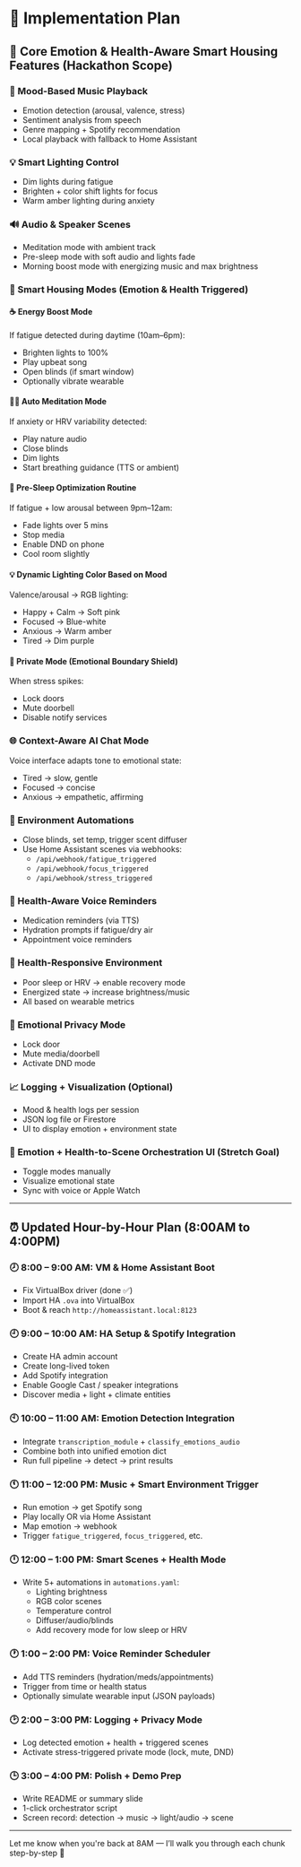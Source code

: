 # 🧠 Implementation Plan

## 🎯 Core Emotion & Health-Aware Smart Housing Features (Hackathon Scope)

### 🎵 Mood-Based Music Playback
- Emotion detection (arousal, valence, stress)
- Sentiment analysis from speech
- Genre mapping + Spotify recommendation
- Local playback with fallback to Home Assistant

### 💡 Smart Lighting Control
- Dim lights during fatigue
- Brighten + color shift lights for focus
- Warm amber lighting during anxiety

### 🔊 Audio & Speaker Scenes
- Meditation mode with ambient track
- Pre-sleep mode with soft audio and lights fade
- Morning boost mode with energizing music and max brightness

### 🧘 Smart Housing Modes (Emotion & Health Triggered)

#### ☕ Energy Boost Mode
If fatigue detected during daytime (10am–6pm):
- Brighten lights to 100%
- Play upbeat song
- Open blinds (if smart window)
- Optionally vibrate wearable

#### 🧘‍♂️ Auto Meditation Mode
If anxiety or HRV variability detected:
- Play nature audio
- Close blinds
- Dim lights
- Start breathing guidance (TTS or ambient)

#### 🛌 Pre-Sleep Optimization Routine
If fatigue + low arousal between 9pm–12am:
- Fade lights over 5 mins
- Stop media
- Enable DND on phone
- Cool room slightly

#### 💡 Dynamic Lighting Color Based on Mood
Valence/arousal → RGB lighting:
- Happy + Calm → Soft pink
- Focused → Blue-white
- Anxious → Warm amber
- Tired → Dim purple

#### 🚪 Private Mode (Emotional Boundary Shield)
When stress spikes:
- Lock doors
- Mute doorbell
- Disable notify services

### 🌐 Context-Aware AI Chat Mode
Voice interface adapts tone to emotional state:
- Tired → slow, gentle
- Focused → concise
- Anxious → empathetic, affirming

### 🧘 Environment Automations
- Close blinds, set temp, trigger scent diffuser
- Use Home Assistant scenes via webhooks:
  - `/api/webhook/fatigue_triggered`
  - `/api/webhook/focus_triggered`
  - `/api/webhook/stress_triggered`

### 💊 Health-Aware Voice Reminders
- Medication reminders (via TTS)
- Hydration prompts if fatigue/dry air
- Appointment voice reminders

### 🏥 Health-Responsive Environment
- Poor sleep or HRV → enable recovery mode
- Energized state → increase brightness/music
- All based on wearable metrics

### 🧱 Emotional Privacy Mode
- Lock door
- Mute media/doorbell
- Activate DND mode

### 📈 Logging + Visualization (Optional)
- Mood & health logs per session
- JSON log file or Firestore
- UI to display emotion + environment state

### 📱 Emotion + Health-to-Scene Orchestration UI (Stretch Goal)
- Toggle modes manually
- Visualize emotional state
- Sync with voice or Apple Watch

---

## ⏰ Updated Hour-by-Hour Plan (8:00AM to 4:00PM)

### 🕗 8:00 – 9:00 AM: VM & Home Assistant Boot
- Fix VirtualBox driver (done ✅)
- Import HA `.ova` into VirtualBox
- Boot & reach `http://homeassistant.local:8123`

### 🕘 9:00 – 10:00 AM: HA Setup & Spotify Integration
- Create HA admin account
- Create long-lived token
- Add Spotify integration
- Enable Google Cast / speaker integrations
- Discover media + light + climate entities

### 🕙 10:00 – 11:00 AM: Emotion Detection Integration
- Integrate `transcription_module` + `classify_emotions_audio`
- Combine both into unified emotion dict
- Run full pipeline → detect → print results

### 🕚 11:00 – 12:00 PM: Music + Smart Environment Trigger
- Run emotion → get Spotify song
- Play locally OR via Home Assistant
- Map emotion → webhook
- Trigger `fatigue_triggered`, `focus_triggered`, etc.

### 🕛 12:00 – 1:00 PM: Smart Scenes + Health Mode
- Write 5+ automations in `automations.yaml`:
  - Lighting brightness
  - RGB color scenes
  - Temperature control
  - Diffuser/audio/blinds
  - Add recovery mode for low sleep or HRV

### 🕐 1:00 – 2:00 PM: Voice Reminder Scheduler
- Add TTS reminders (hydration/meds/appointments)
- Trigger from time or health status
- Optionally simulate wearable input (JSON payloads)

### 🕑 2:00 – 3:00 PM: Logging + Privacy Mode
- Log detected emotion + health + triggered scenes
- Activate stress-triggered private mode (lock, mute, DND)

### 🕒 3:00 – 4:00 PM: Polish + Demo Prep
- Write README or summary slide
- 1-click orchestrator script
- Screen record: detection → music → light/audio → scene

---

Let me know when you're back at 8AM — I’ll walk you through each chunk step-by-step 💪
